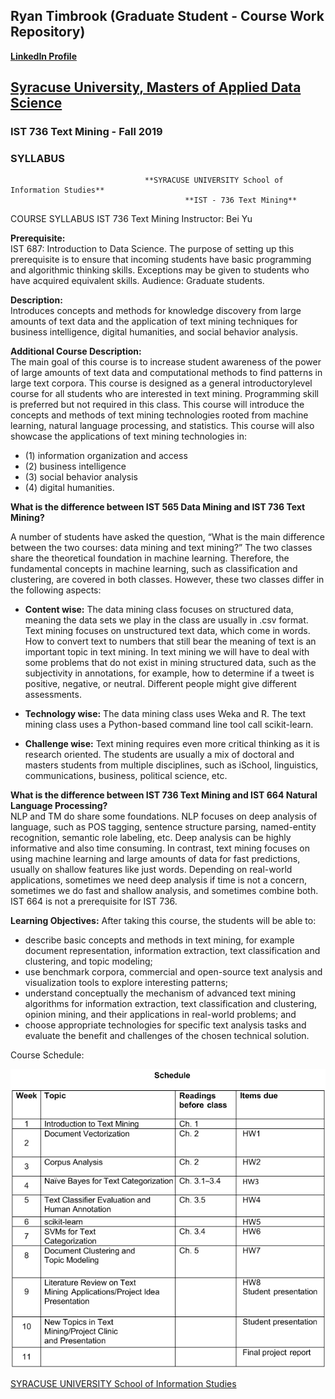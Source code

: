 ## Ryan Timbrook (Graduate Student - Course Work Repository)
**[LinkedIn Profile](https://www.linkedin.com/in/ryantimbrook/)**

## [Syracuse University, Masters of Applied Data Science](https://ischool.syr.edu/academics/graduate/masters-degrees/ms-in-applied-data-science/)

### IST 736 Text Mining - Fall 2019
### SYLLABUS

                                  **SYRACUSE UNIVERSITY School of Information Studies**
                                           **IST - 736 Text Mining**     

COURSE SYLLABUS IST 736 Text Mining 
Instructor: Bei Yu 

**Prerequisite:** <br>
IST 687: Introduction to Data Science. The purpose of setting up this prerequisite is to ensure that incoming students have basic programming and algorithmic thinking skills. Exceptions may be given to students who have acquired equivalent skills. 
Audience: Graduate students. 

**Description:** <br>
Introduces concepts and methods for knowledge discovery from large amounts of text data and the application of text mining techniques for business intelligence, digital humanities, and social behavior analysis. 

**Additional Course Description:** <br>
The main goal of this course is to increase student awareness of the power of large amounts of text data and computational methods to find patterns in large text corpora. This course is designed as a general introductorylevel course for all students who are interested in text mining. Programming skill is preferred but not required in this class. This course will introduce the concepts and methods of text mining technologies rooted from machine learning, natural language processing, and statistics. This course will also showcase the applications of text mining technologies in: 
* (1) information organization and access
* (2) business intelligence
* (3) social behavior analysis
* (4) digital humanities. 

**What is the difference between IST 565 Data Mining and IST 736 Text Mining?** 
 
A number of students have asked the question, “What is the main difference between the two courses: data mining and text mining?” The two classes share the theoretical foundation in machine learning. Therefore, the fundamental concepts in machine learning, such as classification and clustering, are covered in both classes. However, these two classes differ in the following aspects: 

* **Content wise:** The data mining class focuses on structured data, meaning the data sets we play in the class are usually in .csv format. Text mining focuses on unstructured text data, which come in words. How to convert text to numbers that still bear the meaning of text is an important topic in text mining. In text mining we will have to deal with some problems that do not exist in mining structured data, such as the subjectivity in annotations, for example, how to determine if a tweet is positive, negative, or neutral. Different people might give different assessments. 

* **Technology wise:** The data mining class uses Weka and R. The text mining class uses a Python-based command line tool call scikit-learn.

* **Challenge wise:** Text mining requires even more critical thinking as it is research oriented. The students are usually a mix of doctoral and masters students from multiple disciplines, such as iSchool, linguistics, communications, business, political science, etc. 

**What is the difference between IST 736 Text Mining and IST 664 Natural Language Processing?** <br>
NLP and TM do share some foundations. NLP focuses on deep analysis of language, such as POS tagging, sentence structure parsing, named-entity recognition, semantic role labeling, etc. Deep analysis can be highly informative and also time consuming. In contrast, text mining focuses on using machine learning and large amounts of data for fast predictions, usually on shallow features like just words. Depending on real-world applications, sometimes we need deep analysis if time is not a concern, sometimes we do fast and shallow analysis, and sometimes combine both. IST 664 is not a prerequisite for IST 736. 
 
**Learning Objectives:** After taking this course, the students will be able to: 
* describe basic concepts and methods in text mining, for example document representation, information extraction, text classification and clustering, and topic modeling; 
* use benchmark corpora, commercial and open-source text analysis and visualization tools to explore interesting patterns; 
* understand conceptually the mechanism of advanced text mining algorithms for information extraction, text classification and clustering, opinion mining, and their applications in real-world problems; and 
* choose appropriate technologies for specific text analysis tasks and evaluate the benefit and challenges of the chosen technical solution. 


Course Schedule:

![Schedule](./images/schedule.png)

[SYRACUSE UNIVERSITY School of Information Studies](https://ischool.syr.edu/)
